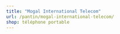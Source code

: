 ```yaml
---
title: "Mogal International Telecom"
url: /pantin/mogal-international-telecom/
shop: téléphone portable
---
```

